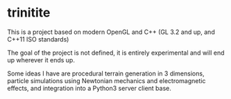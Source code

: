 # trinitite

This is a project based on modern OpenGL and C++ (GL 3.2 and up, and C++11 ISO standards)

The goal of the project is not defined, it is entirely experimental and will end up wherever it ends up.

Some ideas I have are procedural terrain generation in 3 dimensions, particle simulations using Newtonian mechanics and electromagnetic effects, and integration into a Python3 server client base.
